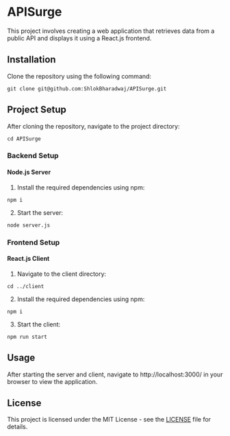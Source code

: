 # APISurge

This project involves creating a web application that retrieves data from a public API and displays it using a React.js frontend.

## Installation

Clone the repository using the following command:

```
git clone git@github.com:ShlokBharadwaj/APISurge.git
```

## Project Setup

After cloning the repository, navigate to the project directory:

```
cd APISurge
```
### Backend Setup

#### Node.js Server

1. Install the required dependencies using npm:

```
npm i
```

2. Start the server:

```
node server.js
```

### Frontend Setup

#### React.js Client

1. Navigate to the client directory:

```
cd ../client
```

2. Install the required dependencies using npm:

```
npm i
```

3. Start the client:

```
npm run start
```

## Usage

After starting the server and client, navigate to http://localhost:3000/ in your browser to view the application.

## License

This project is licensed under the MIT License - see the [LICENSE](LICENSE) file for details.
